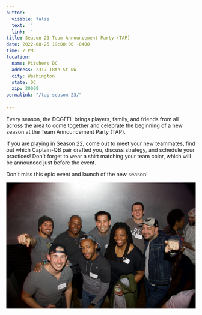 ```yaml
---
button:
  visible: false
  text: ''
  link: ''
title: Season 23 Team Announcement Party (TAP)
date: 2022-08-25 19:00:00 -0400
time: 7 PM
location:
  name: Pitchers DC
  address: 2317 18th St NW
  city: Washington
  state: DC
  zip: 20009
permalink: "/tap-season-23/"

---
```

Every season, the DCGFFL brings players, family, and friends from all across the area to come together and celebrate the beginning of a new season at the Team Announcement Party (TAP).

If you are playing in Season 22, come out to meet your new teammates, find out which Captain-QB pair drafted you, discuss strategy, and schedule your practices! Don't forget to wear a shirt matching your team color, which will be announced just before the event.

Don't miss this epic event and launch of the new season!

![](/img/1b0a8970.jpeg)